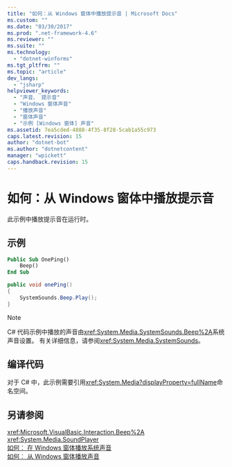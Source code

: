 ```yaml
---
title: "如何：从 Windows 窗体中播放提示音 | Microsoft Docs"
ms.custom: ""
ms.date: "03/30/2017"
ms.prod: ".net-framework-4.6"
ms.reviewer: ""
ms.suite: ""
ms.technology: 
  - "dotnet-winforms"
ms.tgt_pltfrm: ""
ms.topic: "article"
dev_langs: 
  - "jsharp"
helpviewer_keywords: 
  - "声音、 提示音"
  - "Windows 窗体声音"
  - "播放声音"
  - "窗体声音"
  - "示例 [Windows 窗体] 声音"
ms.assetid: 7ea5cded-4888-4f35-8f28-5cab1a55c973
caps.latest.revision: 15
author: "dotnet-bot"
ms.author: "dotnetcontent"
manager: "wpickett"
caps.handback.revision: 15
---
```

# 如何：从 Windows 窗体中播放提示音
此示例中播放提示音在运行时。  
  
## <a name="example"></a>示例  
  
```vb  
Public Sub OnePing()  
    Beep()  
End Sub  
```  
  
```csharp  
public void onePing()  
{  
    SystemSounds.Beep.Play();  
}  
```  
  
> [!NOTE]
>  C# 代码示例中播放的声音由<xref:System.Media.SystemSounds.Beep%2A>系统声音设置。 有关详细信息，请参阅<xref:System.Media.SystemSounds>。  
  
## <a name="compiling-the-code"></a>编译代码  
 对于 C# 中，此示例需要引用<xref:System.Media?displayProperty=fullName>命名空间。  
  
## <a name="see-also"></a>另请参阅  
 <xref:Microsoft.VisualBasic.Interaction.Beep%2A>   
 <xref:System.Media.SoundPlayer>   
 [如何︰ 在 Windows 窗体播放系统声音](../../../../docs/framework/winforms/controls/how-to-play-a-system-sound-from-a-windows-form.md)   
 [如何︰ 从 Windows 窗体播放声音](../../../../docs/framework/winforms/controls/how-to-play-a-sound-from-a-windows-form.md)